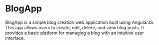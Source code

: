 # BlogApp
BlogApp is a simple blog creation web application built using AngularJS. This app allows users to create, edit, delete, and view blog posts. It provides a basic platform for managing a blog with an intuitive user interface.

